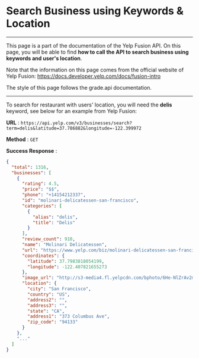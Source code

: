 # Search Business using Keywords & Location

-----------------------------------
This page is a part of the documentation of the
Yelp Fusion API. On this page, you will be able to find **how to call the API to search business using keywords and user's location**.

Note that the information on this page comes from the official website of Yelp Fusion: https://docs.developer.yelp.com/docs/fusion-intro

The style of this page follows the grade.api documentation.
___________________________________

To search for restaurant with users' location, you will need the **delis** keyword, see below for an example from Yelp Fusion:

**URL** : `https://api.yelp.com/v3/businesses/search?term=delis&latitude=37.786882&longitude=-122.399972`

**Method** : `GET`

**Success Response** :

```json
{
  "total": 1316,
  "businesses": [
    {
      "rating": 4.5,
      "price": "$$",
      "phone": "+14154212337",
      "id": "molinari-delicatessen-san-francisco",
      "categories": [
        {
          "alias": "delis",
          "title": "Delis"
        }
      ],
      "review_count": 910,
      "name": "Molinari Delicatessen",
      "url": "https://www.yelp.com/biz/molinari-delicatessen-san-francisco",
      "coordinates": {
        "latitude": 37.7983818054199,
        "longitude": -122.407821655273
      },
      "image_url": "http://s3-media4.fl.yelpcdn.com/bphoto/6He-NlZrAv2mDV-yg6jW3g/o.jpg",
      "location": {
        "city": "San Francisco",
        "country": "US",
        "address2": "",
        "address3": "",
        "state": "CA",
        "address1": "373 Columbus Ave",
        "zip_code": "94133"
      }
    },
    "..."
  ]
}
```

